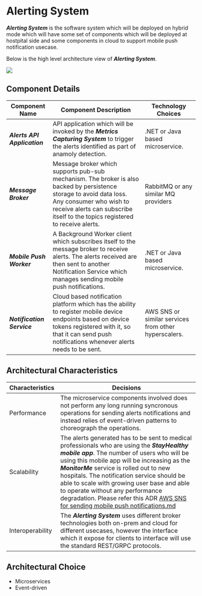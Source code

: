 # Alerting System

***Alerting System*** is the software system which will be deployed on hybrid mode which will have some set of components which will be deployed at hostpital side and some components in cloud to support mobile push notification usecase.

Below is the high level architecture view of ***Alerting System***.

![](https://github.com/infy-archs-katas/monitorme/blob/main/diagrams/Alerts-C4ContainerView.png)

## Component Details

| Component Name  | Component Description | Technology Choices |
| ------------- | ------------- | ------------- |
| ***Alerts API Application***  | API application which will be invoked by the ***Metrics Capturing System*** to trigger the alerts identified as part of anamoly detection.  | .NET or Java based microservice.  |
| ***Message Broker***  | Message broker which supports pub-sub mechanism. The broker is also backed by persistence storage to avoid data loss. Any consumer who wish to receive alerts can subscribe itself to the topics registered to receive alerts. | RabbitMQ or any similar MQ providers  |
| ***Mobile Push Worker***  | A Background Worker client which subscribes itself to the message broker to receive alerts. The alerts received are then sent to another Notification Service which manages sending mobile push notifications.  | .NET or Java based microservice.  |
| ***Notification Service***  | Cloud based notification platform which has the ability to register mobile device endpoints based on device tokens registered with it, so that it can send push notifications whenever alerts needs to be sent.  | AWS SNS or similar services from other hyperscalers.   |

## Architectural Characteristics

| Characteristics  | Decisions |
| ------------- | ------------- |
| Performance  |  The microservice components involved does not perform any long running syncronous operations for sending alerts notifications and instead relies of event-driven patterns to choreograph the operations. |
| Scalability  |  The alerts generated has to be sent to medical professionals who are using the ***StayHealthy mobile app***. The number of users who will be using this mobile app will be increasing as the ***MonitorMe*** service is rolled out to new hospitals. The notification service should be able to scale with growing user base and able to operate without any performance degradation. Please refer this ADR [AWS SNS for sending mobile push notifications.md](https://github.com/infy-archs-katas/monitorme/blob/main/ADRs/AWS%20SNS%20for%20sending%20mobile%20push%20notifications.md) |
| Interoperability  | The ***Alerting System*** uses different broker technologies both on-prem and cloud for different usecases, however the interface which it expose for clients to interface will use the standard REST/GRPC protocols.  |

## Architectural Choice

- Microservices
- Event-driven
